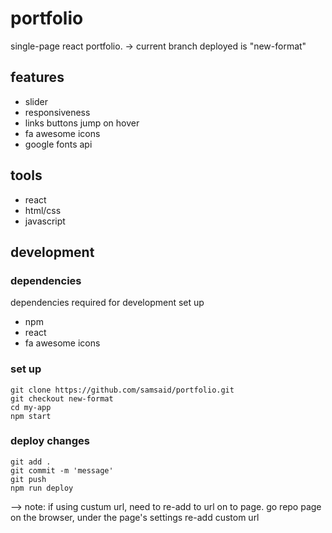 # portfolio
single-page react portfolio. 
-> current branch deployed is "new-format"

## features
- slider
- responsiveness
- links buttons jump on hover
- fa awesome icons
- google fonts api

## tools
- react
- html/css
- javascript

## development

### dependencies
dependencies required for development set up
- npm
- react
- fa awesome icons
  
### set up
```
git clone https://github.com/samsaid/portfolio.git
git checkout new-format
cd my-app
npm start
```

### deploy changes
```
git add .
git commit -m 'message'
git push
npm run deploy
```
--> note: if using custum url, need to re-add to url on to page. go repo page on the browser, under the page's settings re-add custom url

